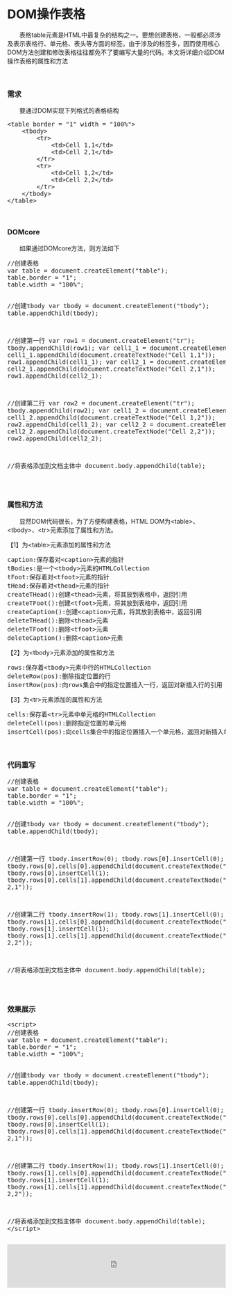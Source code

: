 # DOM操作表格

&emsp;&emsp;表格table元素是HTML中最复杂的结构之一。要想创建表格，一般都必须涉及表示表格行、单元格、表头等方面的标签。由于涉及的标签多，因而使用核心DOM方法创建和修改表格往往都免不了要编写大量的代码。本文将详细介绍DOM操作表格的属性和方法

&nbsp;

### 需求

&emsp;&emsp;要通过DOM实现下列格式的表格结构

<div>
<pre>&lt;table border = "1" width = "100%"&gt;
    &lt;tbody&gt;
        &lt;tr&gt;
            &lt;td&gt;Cell 1,1&lt;/td&gt;
            &lt;td&gt;Cell 2,1&lt;/td&gt;
        &lt;/tr&gt;
        &lt;tr&gt;
            &lt;td&gt;Cell 1,2&lt;/td&gt;
            &lt;td&gt;Cell 2,2&lt;/td&gt;
        &lt;/tr&gt;        
    &lt;/tbody&gt;
&lt;/table&gt;</pre>
</div>

&nbsp;

### DOMcore

&emsp;&emsp;如果通过DOMcore方法，则方法如下

<div>
<pre>//创建表格
var table = document.createElement("table");
table.border = "1";
table.width = "100%";

//创建tbody
var tbody = document.createElement("tbody");
table.appendChild(tbody);

//创建第一行
var row1 = document.createElement("tr");
tbody.appendChild(row1);
var cell1_1 = document.createElement("td");
cell1_1.appendChild(document.createTextNode("Cell 1,1"));
row1.appendChild(cell1_1);
var cell2_1 = document.createElement("td");
cell2_1.appendChild(document.createTextNode("Cell 2,1"));
row1.appendChild(cell2_1);

//创建第二行
var row2 = document.createElement("tr");
tbody.appendChild(row2);
var cell1_2 = document.createElement("td");
cell1_2.appendChild(document.createTextNode("Cell 1,2"));
row2.appendChild(cell1_2);
var cell2_2 = document.createElement("td");
cell2_2.appendChild(document.createTextNode("Cell 2,2"));
row2.appendChild(cell2_2);

//将表格添加到文档主体中
document.body.appendChild(table);</pre>
</div>

&nbsp;

### 属性和方法

&emsp;&emsp;显然DOM代码很长，为了方便构建表格，HTML DOM为&lt;table&gt;、&lt;tbody&gt;、&lt;tr&gt;元素添加了属性和方法。

【1】为&lt;table&gt;元素添加的属性和方法

<div>
<pre>caption:保存着对&lt;caption&gt;元素的指针
tBodies:是一个&lt;tbody&gt;元素的HTMLCollection
tFoot:保存着对&lt;tfoot&gt;元素的指针
tHead:保存着对&lt;thead&gt;元素的指针
createTHead():创建&lt;thead&gt;元素，将其放到表格中，返回引用
createTFoot():创建&lt;tfoot&gt;元素，将其放到表格中，返回引用
createCaption():创建&lt;caption&gt;元素，将其放到表格中，返回引用
deleteTHead():删除&lt;thead&gt;元素
deleteTFoot():删除&lt;tfoot&gt;元素
deleteCaption():删除&lt;caption&gt;元素</pre>
</div>

【2】为&lt;tbody&gt;元素添加的属性和方法

<div>
<pre>rows:保存着&lt;tbody&gt;元素中行的HTMLCollection
deleteRow(pos):删除指定位置的行
insertRow(pos):向rows集合中的指定位置插入一行，返回对新插入行的引用</pre>
</div>

【3】为&lt;tr&gt;元素添加的属性和方法

<div>
<pre>cells:保存着&lt;tr&gt;元素中单元格的HTMLCollection
deleteCell(pos):删除指定位置的单元格
insertCell(pos):向cells集合中的指定位置插入一个单元格，返回对新插入单元格的引用</pre>
</div>

&nbsp;

### 代码重写

<div>
<pre>//创建表格
var table = document.createElement("table");
table.border = "1";
table.width = "100%";

//创建tbody
var tbody = document.createElement("tbody");
table.appendChild(tbody);

//创建第一行
tbody.insertRow(0);
tbody.rows[0].insertCell(0);
tbody.rows[0].cells[0].appendChild(document.createTextNode("Cell 1,1"));
tbody.rows[0].insertCell(1);
tbody.rows[0].cells[1].appendChild(document.createTextNode("Cell 2,1"));

//创建第二行
tbody.insertRow(1);
tbody.rows[1].insertCell(0);
tbody.rows[1].cells[0].appendChild(document.createTextNode("Cell 1,2"));
tbody.rows[1].insertCell(1);
tbody.rows[1].cells[1].appendChild(document.createTextNode("Cell 2,2"));

//将表格添加到文档主体中
document.body.appendChild(table);</pre>
</div>

&nbsp;

### 效果展示

<div>
<pre>&lt;script&gt;
//创建表格
var table = document.createElement("table");
table.border = "1";
table.width = "100%";

//创建tbody
var tbody = document.createElement("tbody");
table.appendChild(tbody);

//创建第一行
tbody.insertRow(0);
tbody.rows[0].insertCell(0);
tbody.rows[0].cells[0].appendChild(document.createTextNode("Cell 1,1"));
tbody.rows[0].insertCell(1);
tbody.rows[0].cells[1].appendChild(document.createTextNode("Cell 2,1"));

//创建第二行
tbody.insertRow(1);
tbody.rows[1].insertCell(0);
tbody.rows[1].cells[0].appendChild(document.createTextNode("Cell 1,2"));
tbody.rows[1].insertCell(1);
tbody.rows[1].cells[1].appendChild(document.createTextNode("Cell 2,2"));

//将表格添加到文档主体中
document.body.appendChild(table);
&lt;/script&gt;</pre>
</div>

<iframe style="width: 100%; height: 100px;" src="https://demo.xiaohuochai.site/html/table/t88.html" frameborder="0" width="320" height="240"></iframe>

